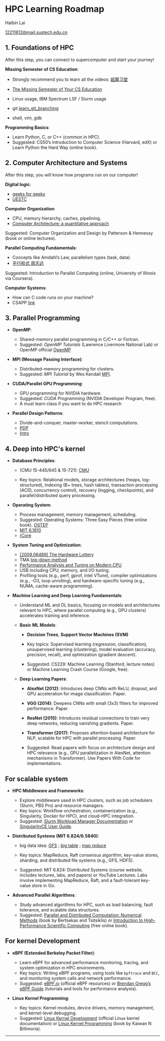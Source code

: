 # HPC Learning Roadmap

Haibin Lai

12211612@mail.sustech.edu.cn


## 1. Foundations of HPC

After this step, you can connect to supercomputer and start your journey!

**Missing Semester of CS Education**:

- Strongly recommend you to learn all the videos:
[超算习堂](https://www.easyhpc.net/learning-path/1/step)

- [The Missing Semester of Your CS Education](https://missing-semester-cn.github.io/)
- Linux usage, IBM Spectrum LSF / Slurm usage
- git [learn_git_branching](https://learngitbranching.js.org/?locale=zh_CN)
- shell, vim, gdb

**Programming Basics**:
- Learn Python, C, or C++ (common in HPC).
- Suggested: CS50’s Introduction to Computer Science (Harvard, edX) or Learn Python the Hard Way (online book).


## 2. Computer Architecture and Systems

After this step, you will know how programs run on our computer!

**Digital logic**: 
- [geeks for geeks](https://www.geeksforgeeks.org/digital-electronics-logic-design-tutorials/)
- [UESTC](https://www.icourse163.org/course/UESTC-234014)

**Computer Organization**:
- CPU, memory hierarchy, caches, pipelining.
- [Computer Architecture: a quantitative approach](https://mxlol.gitbook.io/ji-suan-ji-ti-xi-jie-gou-liang-hua-yan-jiu-fang-fa-di-liu-ban-han-hua/qian-yan/nei-rong-gai-shu)

Suggested: Computer Organization and Design by Patterson & Hennessy (book or online lectures).

**Parallel Computing Fundamentals**:
- Concepts like Amdahl’s Law, parallelism types (task, data).
- [平行程式 周志远](https://ocw.nthu.edu.tw/ocw/index.php?page=mobile&type=chapter&cid=231&chid=2574)

Suggested: Introduction to Parallel Computing (online, University of Illinois via Coursera).

**Computer Systems**:

- How can C code runs on your machine?
- CSAPP [link](https://csdiy.wiki/%E8%AE%A1%E7%AE%97%E6%9C%BA%E7%B3%BB%E7%BB%9F%E5%9F%BA%E7%A1%80/CSAPP/)



## 3. Parallel Programming


- **OpenMP**:
    - Shared-memory parallel programming in C/C++ or Fortran.
    - Suggested: _OpenMP Tutorials_ (Lawrence Livermore National Lab) or OpenMP official [OpenMP](https://www.openmp.org/resources/tutorials-articles/)
- **MPI (Message Passing Interface)**:
    - Distributed-memory programming for clusters.
    - Suggested: _MPI Tutorial_ by Wes Kendall [MPI](https://mpitutorial.com/).

- **CUDA/Parallel GPU Programming**:
    - GPU programming for NVIDIA hardware.
    - Suggested: _CUDA Programming_ (NVIDIA Developer Program, free).
    - A must learn class if you want to do HPC research

- **Parallel Design Patterns**:
    - Divide-and-conquer, master-worker, stencil computations.
    - [PDP](https://opencsf.org/Books/csf/html/ParallelDesign.html)
    - [Intro](https://www.cnblogs.com/kaige/archive/2012/04/10/parallel_programming_patterns.html)


## 4. Deep into HPC's kernel

- **Database Principles**:

    -  (CMU 15-445/645 & 15-721): [CMU](https://15445.courses.cs.cmu.edu/fall2024/)
        
    - Key topics: Relational models, storage architectures (heaps, log-structured), indexing (B+ trees, hash tables), transaction processing (ACID, concurrency control), recovery (logging, checkpoints), and parallel/distributed query processing.

- **Operating System**:
    - Process management, memory management, scheduling.
    - Suggested: Operating Systems: Three Easy Pieces (free online book). [OSTEP](https://pages.cs.wisc.edu/~remzi/OSTEP/)
    - [MIT 6.1810](https://pdos.csail.mit.edu/6.828/2024/index.html)
    - [rCore](https://rcore-os.cn/rCore-Tutorial-Book-v3/chapter0/index.html)

- **System Tuning and Optimization**:
    - [[2009.06489] The Hardware Lottery](https://arxiv.org/abs/2009.06489)
    - TMA [top-down method](https://rcs.uwaterloo.ca/~ali/cs854-f23/papers/topdown.pdf)
    - [Performance Analysis and Tuning on Modern CPU](https://weedge.github.io/perf-book-cn/zh/)
    - USB including CPU, memory, and I/O tuning.
    - Profiling tools (e.g., perf, gprof, intel VTune), compiler optimizations (e.g., -O3, loop unrolling), and hardware-specific tuning (e.g., NUMA, cache-aware programming).

- **Machine Learning and Deep Learning Fundamentals**:

    - Understand ML and DL basics, focusing on models and architectures relevant to HPC, where parallel computing (e.g., GPU clusters) accelerates training and inference.
        
    - **Basic ML Models**:
        
        - **Decision Trees**, **Support Vector Machines (SVM)**
        - Key topics: Supervised learning (regression, classification), unsupervised learning (clustering), model evaluation (accuracy, precision, recall), and optimization (gradient descent).
            
        - Suggested: CS229: Machine Learning (Stanford, lecture notes) or Machine Learning Crash Course (Google, free).
            
    - **Deep Learning Papers**:
        
        - **AlexNet (2012)**: Introduces deep CNNs with ReLU, dropout, and GPU acceleration for image classification. Paper.
            
        - **VGG (2014)**: Deepens CNNs with small (3x3) filters for improved performance. Paper.
            
        - **ResNet (2015)**: Introduces residual connections to train very deep networks, reducing vanishing gradients. Paper.
            
        - **Transformer (2017)**: Proposes attention-based architecture for NLP, scalable for HPC with parallel processing. Paper.
            
        - Suggested: Read papers with focus on architecture design and HPC relevance (e.g., GPU parallelization in AlexNet, attention mechanisms in Transformer). Use Papers With Code for implementations.


## For scalable system



- **HPC Middleware and Frameworks**:

    - Explore middleware used in HPC clusters, such as job schedulers (Slurm, PBS Pro) and resource managers.
    - Key topics: Workflow orchestration, containerization (e.g., Singularity, Docker for HPC), and cloud-HPC integration.
    - Suggested: [Slurm Workload Manager Documentation](https://slurm.schedmd.com/) or [SingularityCE User Guide](https://docs.sylabs.io/guides/latest/user-guide/).

- **Distributed Systems (MIT 6.824/6.5840)**:

    - big data idea: [GFS](https://pdos.csail.mit.edu/6.824/papers/gfs.pdf) ; [big table](https://research.google/pubs/bigtable-a-distributed-storage-system-for-structured-data/#:~:text=In%20this%20paper%20we%20describe%20the%20simple%20data,we%20describe%20the%20design%20and%20implementation%20of%20Bigtable.) ; [map reduce](https://pdos.csail.mit.edu/6.824/papers/mapreduce.pdf)
        
    - Key topics: MapReduce, Raft consensus algorithm, key-value stores, sharding, and distributed file systems (e.g., GFS, HDFS).
        
    - Suggested: MIT 6.824: Distributed Systems (course website, includes lectures, labs, and papers) or YouTube Lectures. Labs involve implementing MapReduce, Raft, and a fault-tolerant key-value store in Go.


- **Advanced Parallel Algorithms**:
    - Study advanced algorithms for HPC, such as load balancing, fault tolerance, and scalable data structures.
    - Suggested: [Parallel and Distributed Computation: Numerical Methods](https://www.amazon.com/Parallel-Distributed-Computation-Numerical-Methods/dp/1886529019) (book by Bertsekas and Tsitsiklis) or [Introduction to High-Performance Scientific Computing](https://www.siam.org/publications/books/open-access-books/introduction-to-high-performance-scientific-computing/) (free online book).





## For kernel Development


- **eBPF (Extended Berkeley Packet Filter)**:
    - Learn eBPF for advanced performance monitoring, tracing, and system optimization in HPC environments.
    - Key topics: Writing eBPF programs, using tools like `bpftrace` and `BCC`, and monitoring system calls and network performance.
    - Suggested: [eBPF.io](https://ebpf.io/) (official eBPF resources) or [Brendan Gregg’s eBPF Guide](https://www.brendangregg.com/ebpf.html) (tutorials and tools for performance analysis).


- **Linux Kernel Programming**:
    - Key topics: Kernel modules, device drivers, memory management, and kernel-level debugging.
    - Suggested: [Linux Kernel Development](https://www.kernel.org/doc/html/latest/) (official Linux kernel documentation) or [Linux Kernel Programming](https://www.packtpub.com/product/linux-kernel-programming/9781789953435) (book by Kaiwan N Billimoria).




---

